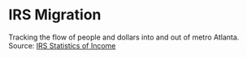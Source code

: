 # IRS Migration
Tracking the flow of people and dollars into and out of metro Atlanta.<br>
Source: <a href="https://www.irs.gov/statistics/soi-tax-stats-migration-data" target="_blank">IRS Statistics of Income</a>
